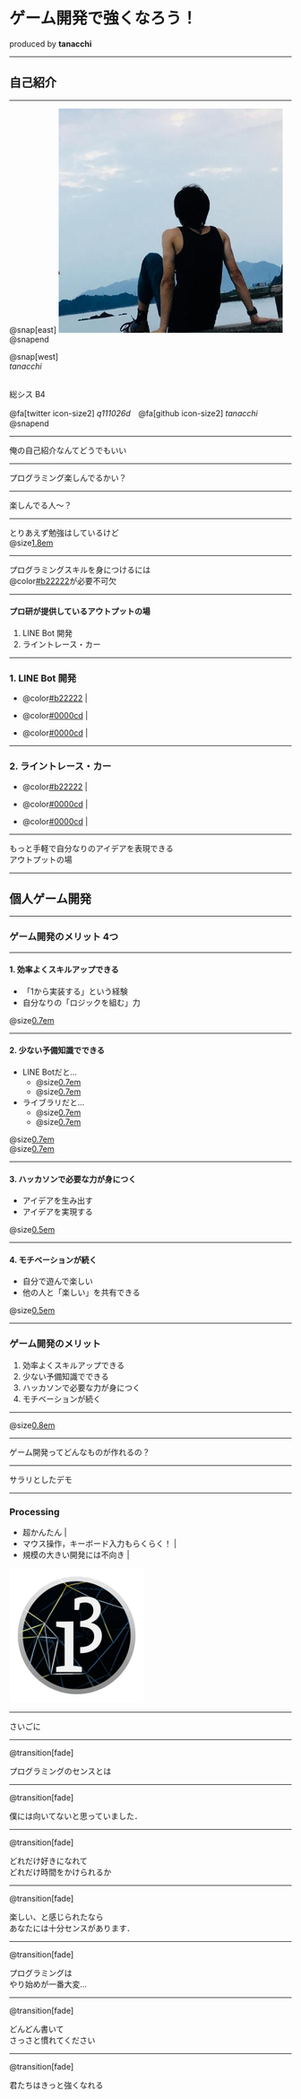 # ゲーム開発で強くなろう！
  produced by **tanacchi**

---

## 自己紹介

---

@snap[east]
<img src="rogue_game/assets/tanacchi.jpeg" />
@snapend

@snap[west]
<br>
*tanacchi* <br><br>

総シス B4  

@fa[twitter icon-size2] *q111026d*　@fa[github  icon-size2] *tanacchi*  
@snapend

---

俺の自己紹介なんてどうでもいい

---

プログラミング楽しんでるかい？

---

楽しんでる人〜？

---

とりあえず勉強はしているけど  
@size[1.8em](身についているか自信がない)

---

プログラミングスキルを身につけるには  
@color[#b22222](アウトプット)が必要不可欠

---
#### プロ研が提供しているアウトプットの場

1. LINE Bot 開発
2. ライントレース・カー

---
### 1. LINE Bot 開発

* @color[#b22222](身近なもので「動く」プログラミングを感じられる) |

* @color[#0000cd](できることが限られている)  |
* @color[#0000cd](自分のアイデアを実現することが難しい) |

---
### 2. ライントレース・カー

* @color[#b22222](工夫できる点がたくさん) |

* @color[#0000cd](コースやロボカーがないとできない) |
* @color[#0000cd](精密な動きをさせるのはかなりの苦行) |

---

もっと手軽で自分なりのアイデアを表現できる  
アウトプットの場

---

## 個人ゲーム開発

---

### ゲーム開発のメリット 4つ

---
#### 1. 効率よくスキルアップできる

* 「1から実装する」という経験
* 自分なりの「ロジックを組む」力

@size[0.7em](「断片」ではなく「全体」を作り上げる)

---
#### 2. 少ない予備知識でできる

* LINE Botだと...
  - @size[0.7em](「リクエスト＆レスポンス」の知識)
  - @size[0.7em](「リファレンス」を読む能力)
* ライブラリだと...
  - @size[0.7em](「設計思想」)
  - @size[0.7em](「例外安全」)

@size[0.7em](などの知識を必要としない)  
@size[0.7em](必要になったら取り入れれば良い)

---
#### 3. ハッカソンで必要な力が身につく

* アイデアを生み出す
* アイデアを実現する

@size[0.5em](この2つのサイクルでクオリティ＆オリジナリティを高めていく)

---
#### 4. モチベーションが続く

* 自分で遊んで楽しい
* 他の人と「楽しい」を共有できる

@size[0.5em](プロ研では「遊んでくれる人」が保証されている（多分）)

---
### ゲーム開発のメリット

1. 効率よくスキルアップできる
2. 少ない予備知識でできる
3. ハッカソンで必要な力が身につく
4. モチベーションが続く

---

@size[0.8em](（自分のスキルの8割はゲーム開発で培ったものです）)

---

ゲーム開発ってどんなものが作れるの？

---

サラリとしたデモ

---
### Processing

* 超かんたん |
* マウス操作，キーボード入力もらくらく！ |
* 規模の大きい開発には不向き |

<img src="ltx-1/assets/processing.png" width="240" height="240" border="0"  >

---

さいごに

---
@transition[fade]

プログラミングのセンスとは

---
@transition[fade]

僕には向いてないと思っていました．

---
@transition[fade]

どれだけ好きになれて  
どれだけ時間をかけられるか

---
@transition[fade]

楽しい、と感じられたなら  
あなたには十分センスがあります．

---
@transition[fade]

プログラミングは  
やり始めが一番大変...

---
@transition[fade]

どんどん書いて  
さっさと慣れてください

---
@transition[fade]

君たちはきっと強くなれる
